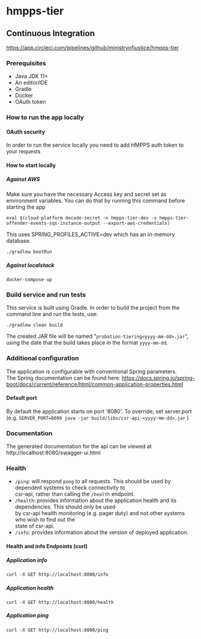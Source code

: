 # hmpps-tier

## Continuous Integration  
https://app.circleci.com/pipelines/github/ministryofjustice/hmpps-tier

### Prerequisites  
* Java JDK 11+  
* An editor/IDE
* Gradle  
* Docker  
* OAuth token
  
### How to run the app locally 

#### OAuth security  
In order to run the service locally you need to add HMPPS auth token to your requests

#### How to start locally 
##### Against AWS
Make sure you have the necessary Access key and secret set as environment variables. 
You can do that by running this command before starting the app

```eval $(cloud-platform decode-secret -n hmpps-tier-dev -s hmpps-tier-offender-events-sqs-instance-output --export-aws-credentials)```

This uses SPRING_PROFILES_ACTIVE=dev which has an in-memory database.

```./gradlew bootRun```

##### Against localstack

```docker-compose-up```


### Build service and run tests  
This service is built using Gradle. In order to build the project from the command line and run the tests, use:
```  
./gradlew clean build  
```  
The created JAR file will be named "`probation-tiering<yyyy-mm-dd>.jar`", using the date that the build takes place in the format `yyyy-mm-dd`. 


### Additional configuration  
The application is configurable with conventional Spring parameters.  
The Spring documentation can be found here: https://docs.spring.io/spring-boot/docs/current/reference/html/common-application-properties.html  
  
#### Default port  
By default the application starts on port '8080'. To override, set server.port (e.g. `SERVER_PORT=8099 java -jar build/libs/csr-api-<yyyy-mm-dd>.jar` )  
  
### Documentation  
The generated documentation for the api can be viewed at http://localhost:8080/swagger-ui.html  
  
### Health  
  
- `/ping`: will respond `pong` to all requests.  This should be used by dependent systems to check connectivity to   
csr-api, rather than calling the `/health` endpoint.  
- `/health`: provides information about the application health and its dependencies.  This should only be used  
by csr-api health monitoring (e.g. pager duty) and not other systems who wish to find out the   
state of csr-api.  
- `/info`: provides information about the version of deployed application.  
  
#### Health and info Endpoints (curl)  
  
##### Application info  
```  
curl -X GET http://localhost:8080/info  
```  
  
##### Application health  
```  
curl -X GET http://localhost:8080/health  
```  
  
##### Application ping  
```  
curl -X GET http://localhost:8080/ping  
```  

